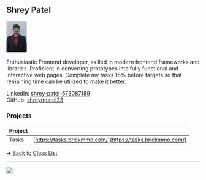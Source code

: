 <style>@import url("//readme.codeadam.ca/readme.css");</style>

## Shrey Patel

![Shrey Patel](../images/shreynpatel23.jpg)

Enthusiastic Frontend developer, skilled in modern frontend frameworks and libraries. Proficient in converting prototypes into fully functional and interactive web pages. Complete my tasks 15% before targets so that remaining time can be utilized to make it better.

LinkedIn: [shrey-patel-573087189](https://www.linkedin.com/in/shrey-patel-573087189/)  
GitHub: [shreynpatel23](https://github.com/shreynpatel23)  

### Projects

| Project | |
| - | - |
| Tasks | [https://tasks.brickmmo.com/](https://tasks.brickmmo.com/) |

[&#10132; Back to Class List](/)

---

<a href="https://brickmmo.com">
<img src="https://brickmmo.com/images/brickmmo-logo-horizontal.jpg" width="100">
</a>
